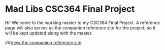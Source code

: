 Mad Libs CSC364 Final Project
========================

Hi! Welcome to the working master to my CSC364 Final Project. A reference page will also serves as the companion reference site for the project, so it will be kept updated along with the master.

##[View the companion reference site](https://yaksushi.github.io/MadLibs_CSC364_Project/)
